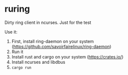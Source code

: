 # ruring

Dirty ring client in ncurses. Just for the test

Use it:

1. First, install ring-daemon on your system (https://github.com/savoirfairelinux/ring-daemon)
2. Run it
3. Install rust and cargo on your system (https://crates.io/)
4. Install ncurses and libdbus
5. `cargo run`

